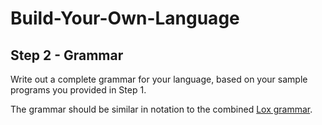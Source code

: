 
# Build-Your-Own-Language

## Step 2 - Grammar

Write out a complete grammar for your language, based on your sample programs you provided in Step 1.

The grammar should be similar in notation to the combined [Lox grammar](../lox-grammar.md).

